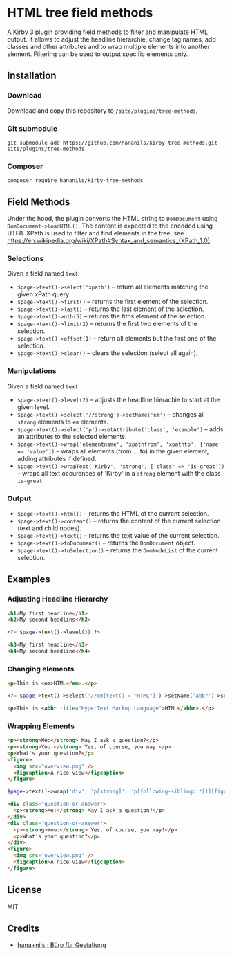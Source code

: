 # HTML tree field methods

A Kirby 3 plugin providing field methods to filter and manipulate HTML output. It allows to adjust the headline hierarchie, change tag names, add classes and other attributes and to wrap multiple elements into another element. Filtering can be used to output specific elements only.

## Installation

### Download

Download and copy this repository to `/site/plugins/tree-methods`.

### Git submodule

```
git submodule add https://github.com/hananils/kirby-tree-methods.git site/plugins/tree-methods
```

### Composer

```
composer require hananils/kirby-tree-methods
```

## Field Methods

Under the hood, the plugin converts the HTML string to `DomDocument` using `DomDocument->loadHTML()`. The content is expected to the encoded using UTF8. XPath is used to filter and find elements in the tree, see https://en.wikipedia.org/wiki/XPath#Syntax_and_semantics_(XPath_1.0).

### Selections

Given a field named `text`:

- `$page->text()->select('xpath')` – return all elements matching the given xPath query.
- `$page->text()->first()` – returns the first element of the selection.
- `$page->text()->last()` – returns the last element of the selection.
- `$page->text()->nth(5)` – returns the fiths element of the selection.
- `$page->text()->limit(2)` – returns the first two elements of the selection.
- `$page->text()->offset(1)` – return all elements but the first one of the selection.
- `$page->text()->clear()` – clears the selection (select all again).

### Manipulations

Given a field named `text`:

- `$page->text()->level(2)` – adjusts the headline hierachie to start at the given level.
- `$page->text()->select('//strong')->setName('em')` – changes all `strong` elements to `em` elements.
- `$page->text()->select('p')->setAttribute('class', 'example')` – adds an attributes to the selected elements.
- `$page->text()->wrap('elementname', 'xpathfrom', 'xpathto', ['name' => 'value'])` – wraps all elements (from … to) in the given element, adding attributes if defined.
- `$page->text()->wrapText('Kirby', 'strong', ['class' => 'is-great'])` – wraps all text occurences of 'Kirby' in a `strong` element with the class `is-great`.

### Output

- `$page->text()->html()` – returns the HTML of the current selection.
- `$page->text()->content()` – returns the content of the current selection (text and child nodes).
- `$page->text()->text()` – returns the text value of the current selection.
- `$page->text()->toDocument()` – returns the `DomDocument` object.
- `$page->text()->toSelection()` – returns the `DomNodeList` of the current selection.

## Examples

### Adjusting Headline Hierarchy

```html
<h1>My first headline</h1>
<h2>My second headlins</h2>
```

```php
<?= $page->text()->level(3) ?>
```

```html
<h3>My first headline</h3>
<h4>My second headline</h4>
```

### Changing elements

```html
<p>This is <em>HTML</em>.</p>
```

```php
<?= $page->text()->select('//em[text() = "HTML"]')->setName('abbr')->setAttribute('title' => 'HyperText Markup Language')->clear()->html() ?>
```

```html
<p>This is <abbr title="HyperText Markup Language">HTML</abbr>.</p>
```

### Wrapping Elements

```html
<p><strong>Me:</strong> May I ask a question?</p>
<p><strong>You:</strong> Yes, of course, you may!</p>
<p>What's your question?</p>
<figure>
  <img src="overview.png" />
  <figcaption>A nice view</figcaption>
</figure>
```

```php
$page->text()->wrap('div', 'p[strong]', 'p[following-sibling::*[1][figcaption]]', ['class' => 'question-or-answer'])
```

```html
<div class="question-or-answer">
  <p><strong>Me:</strong> May I ask a question?</p>
</div>
<div class="question-or-answer">
  <p><strong>You:</strong> Yes, of course, you may!</p>
  <p>What's your question?</p>
</div>
<figure>
  <img src="overview.png" />
  <figcaption>A nice view</figcaption>
</figure>
```

## License

MIT

## Credits

- [hana+nils · Büro für Gestaltung](https://hananils.de)
